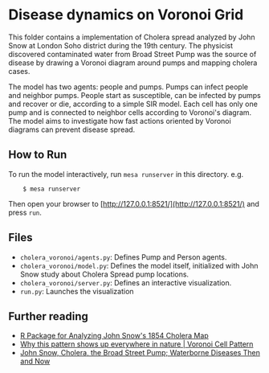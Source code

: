 # Disease dynamics on Voronoi Grid

This folder contains a implementation of Cholera spread analyzed by John Snow at London Soho district during the 19th century. The physicist discovered contaminated water from Broad Street Pump was the source of disease by drawing a Voronoi diagram around pumps and mapping cholera cases.

The model has two agents: people and pumps. Pumps can infect people and neighbor pumps. People start as susceptible, can be infected by pumps and recover or die, according to a simple SIR model. Each cell has only one pump and is connected to neighbor cells according to Voronoi's diagram. The model aims to investigate how fast actions oriented by Voronoi diagrams can prevent disease spread.

## How to Run

To run the model interactively, run ``mesa runserver`` in this directory. e.g.

```
    $ mesa runserver
```

Then open your browser to [http://127.0.0.1:8521/](http://127.0.0.1:8521/) and press ``run``.

## Files

* ``cholera_voronoi/agents.py``: Defines Pump and Person agents.
* ``cholera_voronoi/model.py``: Defines the model itself, initialized with John Snow study about Cholera Spread pump locations.
* ``cholera_voronoi/server.py``: Defines an interactive visualization.
* ``run.py``: Launches the visualization

## Further reading
- [R Package for Analyzing John Snow's 1854 Cholera Map ](https://github.com/lindbrook/cholera)
- [Why this pattern shows up everywhere in nature | Voronoi Cell Pattern](https://www.youtube.com/watch?v=GafRRl5XRPM&t=183s)
- [John Snow, Cholera, the Broad Street Pump; Waterborne Diseases Then and Now](https://www.ncbi.nlm.nih.gov/pmc/articles/PMC7150208/)
